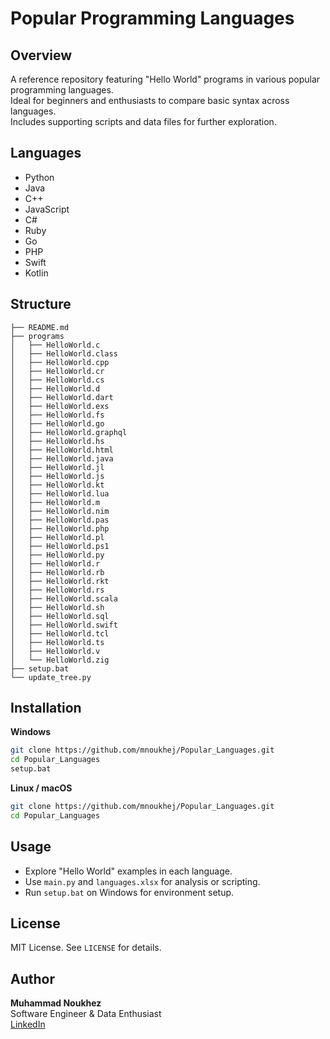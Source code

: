 # Popular Programming Languages

## Overview

A reference repository featuring "Hello World" programs in various popular programming languages.  
Ideal for beginners and enthusiasts to compare basic syntax across languages.  
Includes supporting scripts and data files for further exploration.

## Languages

- Python
- Java
- C++
- JavaScript
- C#
- Ruby
- Go
- PHP
- Swift
- Kotlin

## Structure

<!-- TREE_START -->
```
├── README.md
├── programs
│   ├── HelloWorld.c
│   ├── HelloWorld.class
│   ├── HelloWorld.cpp
│   ├── HelloWorld.cr
│   ├── HelloWorld.cs
│   ├── HelloWorld.d
│   ├── HelloWorld.dart
│   ├── HelloWorld.exs
│   ├── HelloWorld.fs
│   ├── HelloWorld.go
│   ├── HelloWorld.graphql
│   ├── HelloWorld.hs
│   ├── HelloWorld.html
│   ├── HelloWorld.java
│   ├── HelloWorld.jl
│   ├── HelloWorld.js
│   ├── HelloWorld.kt
│   ├── HelloWorld.lua
│   ├── HelloWorld.m
│   ├── HelloWorld.nim
│   ├── HelloWorld.pas
│   ├── HelloWorld.php
│   ├── HelloWorld.pl
│   ├── HelloWorld.ps1
│   ├── HelloWorld.py
│   ├── HelloWorld.r
│   ├── HelloWorld.rb
│   ├── HelloWorld.rkt
│   ├── HelloWorld.rs
│   ├── HelloWorld.scala
│   ├── HelloWorld.sh
│   ├── HelloWorld.sql
│   ├── HelloWorld.swift
│   ├── HelloWorld.tcl
│   ├── HelloWorld.ts
│   ├── HelloWorld.v
│   └── HelloWorld.zig
├── setup.bat
└── update_tree.py
```
<!-- TREE_END -->

## Installation

**Windows**

```bash
git clone https://github.com/mnoukhej/Popular_Languages.git
cd Popular_Languages
setup.bat
```

**Linux / macOS**

```bash
git clone https://github.com/mnoukhej/Popular_Languages.git
cd Popular_Languages
```

## Usage

- Explore "Hello World" examples in each language.
- Use `main.py` and `languages.xlsx` for analysis or scripting.
- Run `setup.bat` on Windows for environment setup.

## License

MIT License. See `LICENSE` for details.

## Author

**Muhammad Noukhez**  
Software Engineer & Data Enthusiast  
[LinkedIn](https://www.linkedin.com/in/mnoukhej/)
